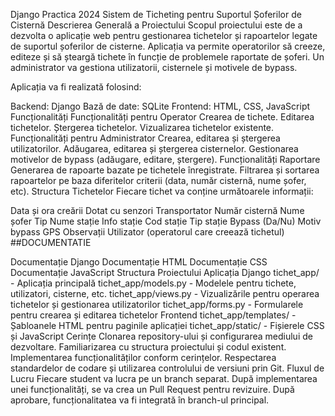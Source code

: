 Django Practica 2024
Sistem de Ticheting pentru Suportul Șoferilor de Cisternă
Descrierea Generală a Proiectului
Scopul proiectului este de a dezvolta o aplicație web pentru gestionarea tichetelor și rapoartelor legate de suportul șoferilor de cisterne. Aplicația va permite operatorilor să creeze, editeze și să șteargă tichete în funcție de problemele raportate de șoferi. Un administrator va gestiona utilizatorii, cisternele și motivele de bypass.

Aplicația va fi realizată folosind:

Backend: Django
Bază de date: SQLite
Frontend: HTML, CSS, JavaScript
Funcționalități
Funcționalități pentru Operator
Crearea de tichete.
Editarea tichetelor.
Ștergerea tichetelor.
Vizualizarea tichetelor existente.
Funcționalități pentru Administrator
Crearea, editarea și ștergerea utilizatorilor.
Adăugarea, editarea și ștergerea cisternelor.
Gestionarea motivelor de bypass (adăugare, editare, ștergere).
Funcționalități Raportare
Generarea de rapoarte bazate pe tichetele înregistrate.
Filtrarea și sortarea rapoartelor pe baza diferitelor criterii (data, număr cisternă, nume șofer, etc).
Structura Tichetelor
Fiecare tichet va conține următoarele informații:

Data și ora creării
Dotat cu senzori
Transportator
Număr cisternă
Nume șofer
Tip
Nume stație
Info stație
Cod stație
Tip stație
Bypass (Da/Nu)
Motiv bypass
GPS
Observații
Utilizator (operatorul care creează tichetul)
##DOCUMENTATIE

Documentație Django
Documentație HTML
Documentație CSS
Documentație JavaScript
Structura Proiectului
Aplicația Django
tichet_app/ - Aplicația principală
tichet_app/models.py - Modelele pentru tichete, utilizatori, cisterne, etc.
tichet_app/views.py - Vizualizările pentru operarea tichetelor și gestionarea utilizatorilor
tichet_app/forms.py - Formularele pentru crearea și editarea tichetelor
Frontend
tichet_app/templates/ - Șabloanele HTML pentru paginile aplicației
tichet_app/static/ - Fișierele CSS și JavaScript
Cerințe
Clonarea repository-ului și configurarea mediului de dezvoltare.
Familiarizarea cu structura proiectului și codul existent.
Implementarea funcționalităților conform cerințelor.
Respectarea standardelor de codare și utilizarea controlului de versiuni prin Git.
Fluxul de Lucru
Fiecare student va lucra pe un branch separat.
După implementarea unei funcționalități, se va crea un Pull Request pentru revizuire.
După aprobare, funcționalitatea va fi integrată în branch-ul principal.
